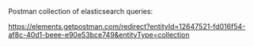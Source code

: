 Postman collection of elasticsearch queries:

https://elements.getpostman.com/redirect?entityId=12647521-fd016f54-af8c-40d1-beee-e90e53bce749&entityType=collection